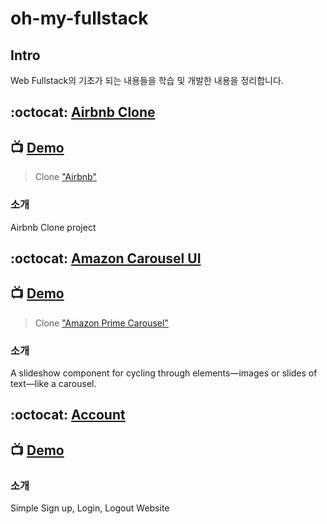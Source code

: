 # oh-my-fullstack

## Intro
Web Fullstack의 기초가 되는 내용들을 학습 및 개발한 내용을 정리합니다.

## :octocat: [Airbnb Clone](https://github.com/doong-jo/oh-my-fullstack/tree/master/airbnb-clone)
## 📺 [Demo](https://doong-airbnb-storybook.netlify.com/)
> Clone ["Airbnb"](https://www.airbnb.co.kr/)
### 소개
Airbnb Clone project

## :octocat: [Amazon Carousel UI](https://github.com/doong-jo/amazon-carousel)
## 📺 [Demo](https://awesome-carousel.herokuapp.com/)
> Clone ["Amazon Prime Carousel"](https://www.amazon.co.jp/amazonprime?_encoding=UTF8&%2AVersion%2A=1&%2Aentries%2A=0)

### 소개
A slideshow component for cycling through elements—images or slides of text—like a carousel.

## :octocat: [Account](https://github.com/doong-jo/simple-account)
## 📺 [Demo](https://doong-todo.herokuapp.com/)
### 소개
Simple Sign up, Login, Logout Website

